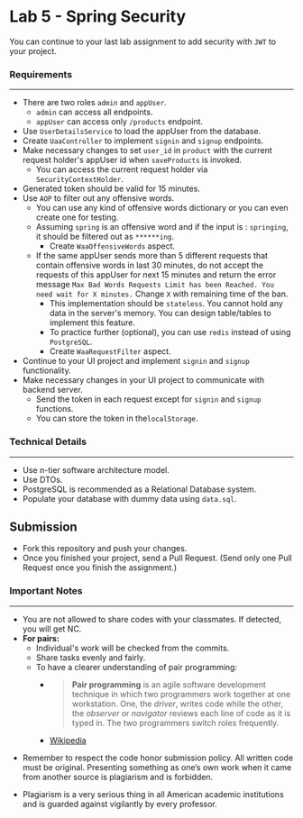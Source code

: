 
# Lab 5 - Spring Security

You can continue to your last lab assignment to add security with `JWT` to your project.

###  Requirements
--- 
* There are two roles `admin` and `appUser`.
	* `admin` can access all endpoints.
	*  `appUser` can access only `/products` endpoint.
* Use `UserDetailsService` to load the appUser from the database.
* Create `UaaController` to implement `signin` and `signup` endpoints.
* Make necessary changes to set `user_id` in `product` with the current request holder's appUser id when `saveProducts` is invoked.
	* You can access the current request holder via `SecurityContextHolder`.
* Generated token should be valid for 15 minutes. 
* Use `AOP` to filter out any offensive words.
	* You can use any kind of offensive words dictionary or you can even create one for testing.
	* Assuming `spring` is an offensive word and if the input is : `springing`, it should be filtered out as `******ing`.
		* Create `WaaOffensiveWords` aspect.
	* If the same appUser sends more than 5 different requests that contain offensive words in last 30 minutes, do not accept the requests of this appUser for next 15 minutes and return the error message `Max Bad Words Requests Limit has been Reached. You need wait for X minutes.` Change `X` with remaining time of the ban.
		* This implementation should be `stateless`. You cannot hold any data in the server's memory. You can design table/tables to implement this feature.
		* To practice further (optional), you can use `redis` instead of using `PostgreSQL`.
		* Create `WaaRequestFilter` aspect.
* Continue to your UI project and implement `signin` and `signup` functionality.
* Make necessary changes in your UI project to communicate with backend server.
	* Send the token in each request except for `signin` and `signup` functions.
	* You can store the token in the`localStorage`.
### Technical Details
---
* Use n-tier software architecture model.
* Use DTOs.
* PostgreSQL is recommended as a Relational Database system.
* Populate your database with dummy data using `data.sql`.


## Submission

* Fork this repository and push your changes.
* Once you finished your project, send a Pull Request. (Send only one Pull Request once you finish the assignment.)

### Important Notes
---

 * You are not allowed to share codes with your classmates. If detected, you will get NC.
 * **For pairs:**
	 * Individual's work will be checked from the commits.
	 *  Share tasks evenly and fairly.
	 *  To have a clearer understanding of pair programming:
		 *  > **Pair programming** is an agile software development technique in which two programmers work together at one workstation. One, the _driver_, writes code while the other, the _observer_ or _navigator_ reviews each line of code as it is typed in. The two programmers switch roles frequently. 
		 * [Wikipedia](https://en.wikipedia.org/wiki/Pair_programming#:~:text=Pair%20programming%20is%20an%20agile,two%20programmers%20switch%20roles%20frequently.)

-   Remember to respect the code honor submission policy. All written code must be original. Presenting something as one’s own work when it came from another source is plagiarism and is forbidden.
    
-   Plagiarism is a very serious thing in all American academic institutions and is guarded against vigilantly by every professor.

